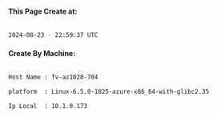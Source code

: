 
   
#### This Page Create at:

```bash

2024-08-23 - 22:59:37 UTC

```

#### Create By Machine:

```bash

Host Name : fv-az1020-704

platform  : Linux-6.5.0-1025-azure-x86_64-with-glibc2.35

Ip Local  : 10.1.0.173

```

